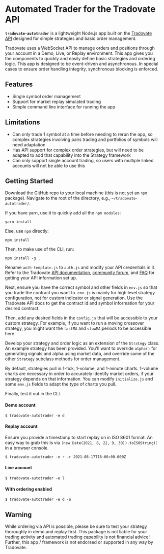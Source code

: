 # Automated Trader for the Tradovate API

**`tradovate-autotrader`** is a lightweight Node.js app built on the [Tradovate API](https://api.tradovate.com/) designed for simple strategies and basic order management.

Tradovate uses a WebSocket API to manage orders and positions through your account in a Demo, Live, or Replay environment. This app gives you the components to quickly and easily define basic strategies and ordering logic. This app is designed to be event-driven and asynchronous. In special cases to ensure order handling integrity, synchronous blocking is enforced. 

## Features
* Single symbol order management
* Support for market replay simulated trading
* Simple command line interface for running the app

## Limitations
* Can only trade 1 symbol at a time before needing to rerun the app, so complex strategies involving pairs trading and portfolios of symbols will need adaptation
* Has API support for complex order strategies, but will need to be adapted to add that capability into the Strategy framework
* Can only support single account trading, so users with multiple linked accounts will not be able to use this

## Getting Started

Download the GitHub repo to your local machine (this is not yet an `npm` package). Navigate to the root of the directory, e.g., `~/tradovate-autotrader/`.

If you have yarn, use it to quickly add all the `npm modules`:

```yarn install```

Else, use `npm` directly: 

```npm install```

Then, to make use of the CLI, run:

```npm install -g .```

Rename `auth-template.js` to `auth.js` and modify your API credentials in it. Refer to the Tradovate [API documentation](https://api.tradovate.com/), [community forum](https://community.tradovate.com/), and [FAQ](https://tradovate.zendesk.com/hc/en-us) for getting your API information set up.

Next, ensure you have the correct symbol and other fields in `env.js` so that you trade the contract you want to. `env.js` is mainly for high level strategy configuration, not for custom indicator or signal generation. Use the Tradovate API docs to get the contract id and symbol information for your desired contract.

Then, add any desired fields in the `config.js` that will be accessible to your custom strategy. For example, if you want to run a moving crossover strategy, you might want the `fastMA` and `slowMA` periods to be accessible here.

Develop your strategy and order logic as an extension of the `Strategy` class. An example strategy has been provided. You'll want to override `alpha()` for generating signals and alpha using market data, and override some of the other `Strategy` subclass methods for order management.

By default, strategies pull in 1-tick, 1-volume, and 1-minute charts. 1-volume charts are necessary in order to accurately identify market orders, if your strategy depends on that information. You can modify `initialize.js` and some `env.js` fields to adapt the type of charts you pull.

Finally, test it out in the CLI.

#### Demo account
```$ tradovate-autotrader -e d```

#### Replay account
Ensure you provide a timestamp to start replay on in ISO 8601 format. An easy way to grab this is via `(new Date(2021, 8, 22, 9, 30)).toISOString()` in a browser console.

```$ tradovate-autotrader -e r -r 2021-08-17T15:00:00.000Z```

#### Live account
```$ tradovate-autotrader -e l```

#### With ordering enabled
```$ tradovate-autotrader -e d -o```

## Warning

While ordering via API is possible, please be sure to test your strategy thoroughly in demo and replay first. This package is not liable for your trading activity and automated trading capability is not financial advice! Further, this app / framework is not endorsed or supported in any way by Tradovate.